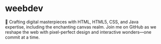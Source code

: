 # weebdev
🚀 Crafting digital masterpieces with HTML, HTML5, CSS, and Java expertise, including the enchanting canvas realm. Join me on GitHub as we reshape the web with pixel-perfect design and interactive wonders—one commit at a time.
